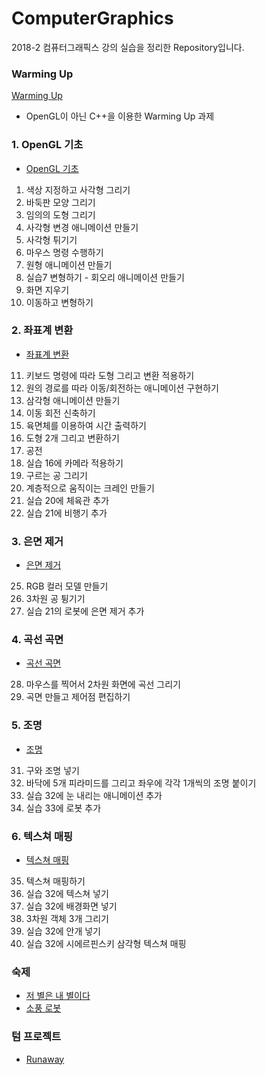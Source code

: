 # ComputerGraphics
2018-2 컴퓨터그래픽스 강의 실습을 정리한 Repository입니다.

### Warming Up
[Warming Up](https://github.com/hajeongyeon/ComputerGraphics/tree/master/Warming%20Up)
- OpenGL이 아닌 C++을 이용한 Warming Up 과제

### 1. OpenGL 기초
- [OpenGL 기초](https://github.com/hajeongyeon/ComputerGraphics/tree/master/1.%20OpenGL%20%EA%B8%B0%EC%B4%88)
1. 색상 지정하고 사각형 그리기
2. 바둑판 모양 그리기
3. 임의의 도형 그리기
4. 사각형 변경 애니메이션 만들기
5. 사각형 튀기기
6. 마우스 명령 수행하기
7. 원형 애니메이션 만들기
8. 실습7 변형하기 - 회오리 애니메이션 만들기
9. 화면 지우기
10. 이동하고 변형하기

### 2. 좌표계 변환
- [좌표계 변환](https://github.com/hajeongyeon/ComputerGraphics/tree/master/2.%20%EC%A2%8C%ED%91%9C%EA%B3%84%20%EB%B3%80%ED%99%98)
11. 키보드 명령에 따라 도형 그리고 변환 적용하기
12. 원의 경로를 따라 이동/회전하는 애니메이션 구현하기
13. 삼각형 애니메이션 만들기
14. 이동 회전 신축하기
15. 육면체를 이용하여 시간 출력하기
16. 도형 2개 그리고 변환하기
17. 공전
18. 실습 16에 카메라 적용하기
19. 구르는 공 그리기
20. 계층적으로 움직이는 크레인 만들기
21. 실습 20에 체육관 추가
22. 실습 21에 비행기 추가

### 3. 은면 제거
- [은면 제거](https://github.com/hajeongyeon/ComputerGraphics/tree/master/3.%20%EC%9D%80%EB%A9%B4%20%EC%A0%9C%EA%B1%B0)
25. RGB 컬러 모델 만들기
26. 3차원 공 튕기기
27. 실습 21의 로봇에 은면 제거 추가

### 4. 곡선 곡면
- [곡선 곡면](https://github.com/hajeongyeon/ComputerGraphics/tree/master/4.%20%EA%B3%A1%EC%84%A0%20%EA%B3%A1%EB%A9%B4)
28. 마우스를 찍어서 2차원 화면에 곡선 그리기
29. 곡면 만들고 제어점 편집하기

### 5. 조명
- [조명](https://github.com/hajeongyeon/ComputerGraphics/tree/master/5.%20%EC%A1%B0%EB%AA%85)
31. 구와 조명 넣기
32. 바닥에 5개 피라미드를 그리고 좌우에 각각 1개씩의 조명 붙이기
33. 실습 32에 눈 내리는 애니메이션 추가
34. 실습 33에 로봇 추가

### 6. 텍스쳐 매핑
- [텍스쳐 매핑](https://github.com/hajeongyeon/ComputerGraphics/tree/master/6.%20%ED%85%8D%EC%8A%A4%EC%B3%90%20%EB%A7%A4%ED%95%91)
35. 텍스쳐 매핑하기
36. 실습 32에 텍스쳐 넣기
37. 실습 32에 배경화면 넣기
38. 3차원 객체 3개 그리기
39. 실습 32에 안개 넣기
40. 실습 32에 시에르핀스키 삼각형 텍스쳐 매핑

### 숙제
- [저 별은 내 별이다](https://github.com/hajeongyeon/ComputerGraphics/tree/master/%EC%88%99%EC%A0%9C/1.%20%EC%A0%80%20%EB%B3%84%EC%9D%80%20%EB%82%B4%20%EB%B3%84%EC%9D%B4%EB%8B%A4)
- [소풍 로봇](https://github.com/hajeongyeon/ComputerGraphics/tree/master/%EC%88%99%EC%A0%9C/2.%20%EC%86%8C%ED%92%8D%20%EB%A1%9C%EB%B4%87)

### 텀 프로젝트
- [Runaway](https://github.com/leehyerin/2018_Runnerway)
